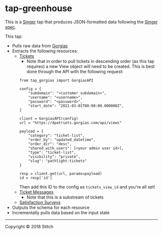 # tap-greenhouse

This is a [Singer](https://singer.io) tap that produces JSON-formatted data
following the [Singer
spec](https://github.com/singer-io/getting-started/blob/master/SPEC.md).

This tap:

- Pulls raw data from [Gorgias](https://developers.gorgias.com/reference)
- Extracts the following resources:
  - [Tickets](https://developers.gorgias.com/reference#get_api-tickets)
    - Note that in order to pull tickets in descending order (as this tap requires) a new View object will need to be created. This is best done through the API with the following request:
    ```
    from tap_gorgias import GorgiasAPI

    config = {
        "subdomain": "<customer subdomain>",
        "username": "<username>",
        "password": "<password>",
        "start_date": "2021-03-01T00:00:00.000000Z",
    }

    client = GorgiasAPI(config) 
    url = "https://4patriots.gorgias.com/api/views"

    payload = {
        "category": "ticket-list",
        "order_by": "updated_datetime",
        "order_dir": "desc",
        "shared_with_users": [<your admin user id>],
        "type": "ticket-list",
        "visibility": "private",
        "slug": "pathlight-tickets"
    }

    resp = client.get(url, params=payload)
    id = resp['id']
    ```
    Then add this ID to the config as `tickets_view_id` and you're all set!
  - [Ticket Messages](https://developers.gorgias.com/reference#ticket-messages)
    - Note that this is a substream of tickets
  - [Satisfaction Surveys](https://developers.gorgias.com/reference#satisfaction-surveys)
- Outputs the schema for each resource
- Incrementally pulls data based on the input state

---

Copyright &copy; 2018 Stitch
